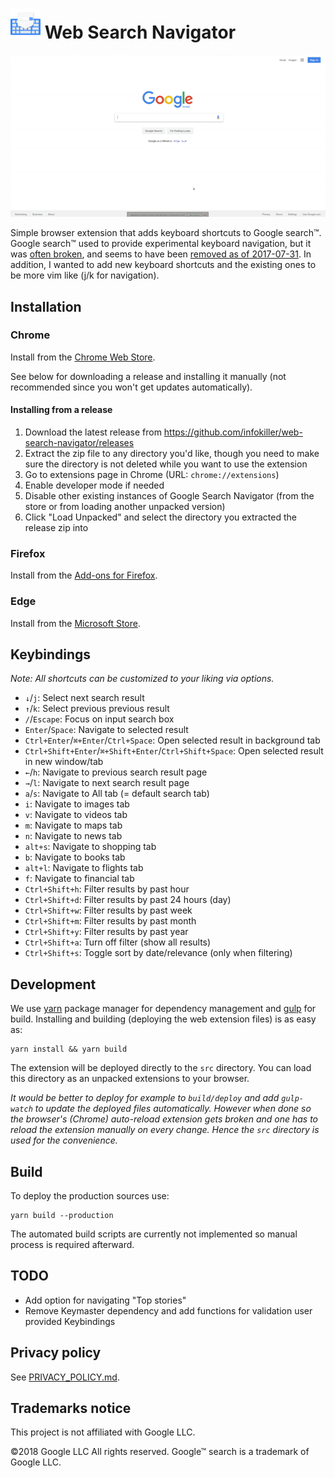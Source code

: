 # ![Logo](./src/icon48.png?raw=true) Web Search Navigator

![Demo flow](./assets/demo.gif?raw=true)

Simple browser extension that adds keyboard shortcuts to Google search™.
Google search™ used to provide experimental keyboard navigation, but it was [often broken](https://goo.gl/1zMkYu), and seems to have been [removed as of 2017-07-31](https://stackoverflow.com/a/45513198/1014208).
In addition, I wanted to add new keyboard shortcuts and the existing ones to be
more vim like (j/k for navigation).

## Installation

### Chrome

Install from the [Chrome Web Store](https://chrome.google.com/webstore/detail/enhanced-keyboard-navigat/cohamjploocgoejdfanacfgkhjkhdkek).

See below for downloading a release and installing it manually (not recommended since you won't get updates automatically).

#### Installing from a release

1. Download the latest release from https://github.com/infokiller/web-search-navigator/releases
1. Extract the zip file to any directory you'd like, though you need to make sure the directory is not deleted while you want to use the extension
1. Go to extensions page in Chrome (URL: `chrome://extensions`)
1. Enable developer mode if needed
1. Disable other existing instances of Google Search Navigator (from the store or from loading another unpacked version)
1. Click "Load Unpacked" and select the directory you extracted the release zip into

### Firefox

Install from the [Add-ons for Firefox](https://addons.mozilla.org/firefox/addon/the-google-search-navigator/).

### Edge

Install from the [Microsoft Store](https://www.microsoft.com/store/apps/9P0PTV58KND9).

## Keybindings

_Note: All shortcuts can be customized to your liking via options._

*   `↓`/`j`: Select next search result
*   `↑`/`k`: Select previous previous result
*   `/`/`Escape`: Focus on input search box
*   `Enter`/`Space`: Navigate to selected result
*   `Ctrl+Enter`/`⌘+Enter`/`Ctrl+Space`: Open selected result in background tab
*   `Ctrl+Shift+Enter`/`⌘+Shift+Enter`/`Ctrl+Shift+Space`: Open selected result in new window/tab
*   `←`/`h`: Navigate to previous search result page
*   `→`/`l`: Navigate to next search result page
*   `a`/`s`: Navigate to All tab (= default search tab)
*   `i`: Navigate to images tab
*   `v`: Navigate to videos tab
*   `m`: Navigate to maps tab
*   `n`: Navigate to news tab
*   `alt+s`: Navigate to shopping tab
*   `b`: Navigate to books tab
*   `alt+l`: Navigate to flights tab
*   `f`: Navigate to financial tab
*	`Ctrl+Shift+h`: Filter results by past hour
*	`Ctrl+Shift+d`: Filter results by past 24 hours (day)
*	`Ctrl+Shift+w`: Filter results by past week
*	`Ctrl+Shift+m`: Filter results by past month
*	`Ctrl+Shift+y`: Filter results by past year
*	`Ctrl+Shift+a`: Turn off filter (show all results)
*	`Ctrl+Shift+s`: Toggle sort by date/relevance (only when filtering)

## Development

We use [yarn](https://yarnpkg.com/) package manager for dependency management and [gulp](https://gulpjs.com/) for build.
Installing and building (deploying the web extension files) is as easy as:

```
yarn install && yarn build
```

The extension will be deployed directly to the `src` directory. You can load this directory as an unpacked extensions to
your browser.

_It would be better to deploy for example to `build/deploy` and add `gulp-watch` to update the deployed files
automatically. However when done so the browser's (Chrome) auto-reload extension gets broken and one has to reload the
extension manually on every change. Hence the `src` directory is used for the convenience._

## Build

To deploy the production sources use:

```
yarn build --production
```

The automated build scripts are currently not implemented so manual process is required afterward.

## TODO

*   Add option for navigating "Top stories"
*   Remove Keymaster dependency and add functions for validation user provided
    Keybindings

## Privacy policy

See [PRIVACY_POLICY.md](./docs/PRIVACY_POLICY.md).

## Trademarks notice

This project is not affiliated with Google LLC.

©2018 Google LLC All rights reserved. Google™ search is a trademark of Google LLC.
